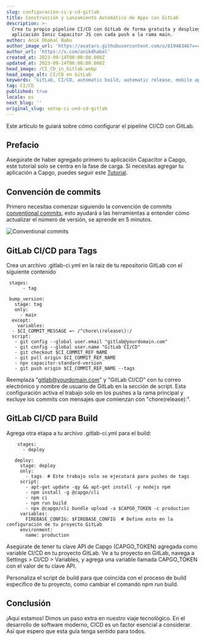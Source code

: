 ```yaml
---
slug: configuracion-ci-y-cd-gitlab
title: Construcción y Lanzamiento Automático de Apps con GitLab
description: >-
  Crea tu propio pipeline CI/CD con GitLab de forma gratuita y despliega tu
  aplicación Ionic Capacitor JS con cada push a la rama main.
author: Anik Dhabal Babu
author_image_url: 'https://avatars.githubusercontent.com/u/81948346?v=4'
author_url: 'https://x.com/anikdhabal'
created_at: 2023-09-14T00:00:00.000Z
updated_at: 2023-09-14T00:00:00.000Z
head_image: /CI_CD_in_Gitlab.webp
head_image_alt: CI/CD en GitLab
keywords: 'GitLab, CI/CD, automatic build, automatic release, mobile app updates'
tag: CI/CD
published: true
locale: es
next_blog: ''
original_slug: setup-ci-und-cd-gitlab
---
```

Este artículo te guiará sobre cómo configurar el pipeline CI/CD con GitLab.

## Prefacio

Asegúrate de haber agregado primero tu aplicación Capacitor a Capgo, este tutorial solo se centra en la fase de carga. Si necesitas agregar tu aplicación a Capgo, puedes seguir este [Tutorial](https://capgo.app/blog/update-your-capacitor-apps-seamlessly-using-capacitor-updater/).

## Convención de commits

Primero necesitas comenzar siguiendo la convención de commits [conventional commits](https://www.conventionalcommits.org/en/v1.0.0/), esto ayudará a las herramientas a entender cómo actualizar el número de versión, se aprende en 5 minutos.

![Conventional commits](/conventional_commits.webp)

## GitLab CI/CD para Tags

Crea un archivo .gitlab-ci.yml en la raíz de tu repositorio GitLab con el siguiente contenido

     stages:
          - tag

     bump_version:
       stage: tag
       only:
         - main
      except:
        variables:
      - $CI_COMMIT_MESSAGE =~ /^chore\(release\):/
      script:
       - git config --global user.email "gitlab@yourdomain.com"
       - git config --global user.name "GitLab CI/CD"
       - git checkout $CI_COMMIT_REF_NAME
       - git pull origin $CI_COMMIT_REF_NAME
       - npx capacitor-standard-version
       - git push origin $CI_COMMIT_REF_NAME --tags

Reemplaza "gitlab@yourdomain.com" y "GitLab CI/CD" con tu correo electrónico y nombre de usuario de GitLab en la sección de script. Esta configuración activa el trabajo solo en los pushes a la rama principal y excluye los commits con mensajes que comienzan con "chore(release):".

## GitLab CI/CD para Build

Agrega otra etapa a tu archivo .gitlab-ci.yml para el build:

        stages:
          - deploy

       deploy:
         stage: deploy
         only:
           - tags  # Este trabajo solo se ejecutará para pushes de tags
         script:
           - apt-get update -qy && apt-get install -y nodejs npm
           - npm install -g @capgo/cli
           - npm ci
           - npm run build
           - npx @capgo/cli bundle upload -a $CAPGO_TOKEN -c production
         variables:
           FIREBASE_CONFIG: $FIREBASE_CONFIG  # Define esto en la configuración de tu proyecto GitLab
         environment:
           name: production

Asegúrate de tener tu clave API de Capgo (CAPGO_TOKEN) agregada como variable CI/CD en tu proyecto GitLab. Ve a tu proyecto en GitLab, navega a Settings > CI/CD > Variables, y agrega una variable llamada CAPGO_TOKEN con el valor de tu clave API.

Personaliza el script de build para que coincida con el proceso de build específico de tu proyecto, como cambiar el comando npm run build.

## Conclusión

¡Aquí estamos! Dimos un paso extra en nuestro viaje tecnológico. En el desarrollo de software moderno, CICD es un factor esencial a considerar. Así que espero que esta guía tenga sentido para todos.
